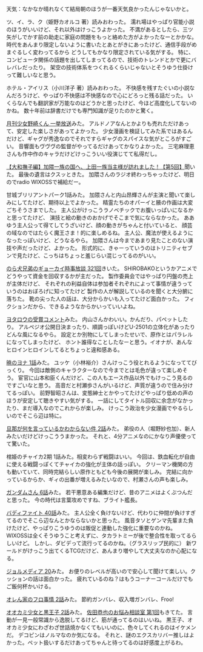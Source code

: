 天気：なかなか晴れなくて結局朝のほうが一番天気良かったんじゃないかと。

ツ、イ、ラ、ク（姫野カオルコ 著）読みおわった。
濡れ場はやっぱり官能小説のほうがいいけど、それ以外はけっこうよかった。
不満があるとしたら、三ツ矢がしでかす前の助走に家庭の問題をもっと絡めた方がよかったなーとかかな。
時代をあんまり限定しないように書いたとあとがきにあったけど、通信手段がめまぐるしく変わってるから
どうしてもかなり限定されている気がする。
特に、コンピュータ関係の話題を出してしまってるので、技術のトレンドとかで更にバレバレだったり。
架空の技術体系をつくれるくらいじゃないとそうゆう仕掛けって難しいなと思う。

ホテル・アイリス（小川洋子 著）読みおわった。
不快感を残すたぐいの小説なんだろうけど、やっぱり不快感は不快感なので心にどろっと残る話だった。
いくらなんでも翻訳家が万能なのはどうかと思ったけど、今ほど高度化してないのかね。
数十年前は辞書だけでも専門知識が足りたのかと驚く。

[月刊少女野崎くん 一挙放送](http://live.nicovideo.jp/watch/lv195300268)みた。
アルドノアなんとかよりも売れただけあって、安定した楽しさがあってよかった。
少女漫画を検証してみた系ではあるんだけど、ギャグが秀逸なのでそれですらギャグのスパイスな気がところがすごい。
音響面もヴヴヴの監督がやってるだけあってかなりよかった。
三宅麻理恵さんも作中作のキャラだけどけっこういい役演じてて私得だし。

[【大和撫子編】加隈一族の国へ、上田一族当主様が訪れました！【第5回】](https://www.youtube.com/watch?v=RqXyzF-vJws)聞いた。
最後の遺言はクスッときた。
加隈さんのラジオ終わっちゃったけど、明日のでradio WIXOSSで補給だー。

甘城ブリリアントパーク1話みた。
加隈さんと内山昂輝さんが主演と聞いて楽しみにしてたけど、期待以上でよかった。
精霊たちのオパーイと腋の作画は大変ごちそうさまでした。
主人公がけっこうラノベチックでお腹いっぱいになるかと思ってたけど、
演技と絵の動きのおかげでそこまで気にならなかった。
ああゆう主人公って得てしてうざいけど、顔の動きがちゃんと付いていると、
顔芸の域なのではたらく魔王さま！的に楽しめるね。
主人公、魔法が使えるようになったっぽいけど、どうなるやら。
加隈さんは今まであまり見たことのない演技や声だったけど、よかった。
形式的に、きゃーっていうのはトリニティセブンで見たけど、こっちはちょっと羞じらい混じってるのがいい。

[のら犬兄弟のギョーカイ時事放談 321回](http://www.norainu-jiji.com/contents/hp0012/index02770000.html)きいた。
SHIROBAKOというかアニメでどうやって資金を回収するかが主だった。
製作委員会ではやっぱり円盤の売上が主体だけど、
それぞれの利益自体は参加者それぞれによって事情が違うっていうのはおぼろげに知ってたけど
製作の人が解説しているのを聞くと大分腑に落ちた。
靴の尖った人の話は、大分からかいも入ってたけど面白かった。
フィクションだから、できるようなからかいっていいよね。

[ヨタロウの受賞コメント](https://www.youtube.com/watch?v=tUdqbXokTZE)みた。
内山さんかわいい。かんだり、パペットしたり。
アルペジオ公開日決まったり、順調っぽいけどU-2501の立体化があったりどんな風になるやら。
設定とか別物にしてしまったせいで、原作とはパラレルになってしまったけど、
ホント誰得なことしたなーと思う。イオナが、あんなヒロインヒロインしてるとちょっと違和感ある。

[暁のヨナ 1話](http://www.nicovideo.jp/watch/1412931264)みた。
ユッケ（小林裕介）さんけっこう役とれるようになっててびっくり。
今回は敵側のキャラクターなので今までとは毛色が違って楽しめそう。
宦官に山本和臣くんだけど、この人もエース作品以外でもけっこう見るのですごいなと思う。
高音だと村瀬歩さんがいるけど、声質が違うので住み分けてるっぽい。
前野智昭さんは、変態紳士とかやってたけどやっぱり低めの声のほうが安定して聴きやすい気がする。
一話にしてタイトル回収に余念がなかったり、まだ導入なのでこれからが楽しみ。
けっこう政治を少女漫画でやるらしいのでそこら辺は特に。

[旦那が何を言っているかわからない件 2話](http://www.nicovideo.jp/watch/1412919309)みた。
弟役の人（堀野紗也加）、新人みたいだけどけっこううまかった。
それと、4分アニメなのにかなり声優使ってて驚いた。

棺姫のチャイカ2期 1話みた。相変わらず戦闘はいい。
今回は、鉄血転化が自由に使える戦闘っぽくてチャイカの強化が主体の話っぽい。
クリーマン機関の方も動いていて、同時完結らしい原作ともども今後の展開が楽しみ。
完結に向かっているからか、ギィの出番が増えるみたいなので、村瀬さんの声も楽しみ。

[ガンダムさん 6話](http://www.b-ch.com/ttl/index.php?ttl_c=4282&mvc=2_0_230217_1)みた。
若干悪意ある編集だけど、昔のアニメはよくぶつんだと思った。
今の時代は言葉攻めですね、ブライト艦長。

[バディファイト 40話](http://www.nicovideo.jp/watch/1412823880)みた。
主人公全く負けないけど、代わりに仲間が負けすぎてるのでそこら辺なんとかならないかと思った。
風音タソとゲンマ先輩また負けたけど、やっぱりこうゆうのは販促と連動した強化に重要なのかね。
WIXOSSは全くそうゆうこと考えずに、タカラトミーが後で整合性を取ってるらしいけど。
しかし、ダビデって流行ってるのかね。（グラスリップ民的に）
新ワールドがけっこう出てくるTCGだけど、あんまり増やして大丈夫なのか心配になる。

[ジョルメディア 20](http://www.nicovideo.jp/watch/1413295592)みた。
お便りのレベルが高いので安心して聞けて楽しい。クッションの話は面白かった。
疲れているのね？はもうコーナーコールだけでもご飯何杯かいける。

[オレん家のフロ事情 2話](http://www.nicovideo.jp/watch/1412928126)みた。
節約ガンバレ、収入増ガンバレ、Froo!

[オオカミ少女と黒王子 2話](http://www.nicovideo.jp/watch/1412922920)みた。
[佐田恭也のお悩み相談室 第1回](https://www.youtube.com/watch?v=h3eakqTIYuk)もきてた。
言動が一見一般常識から逸脱してるけど、筋が通ってるのはいいね。
黒王子、オオカミ少女にわざわざ世話焼かなくてもいいのに、色々してくれるのはイケメンだ。
デコピンはノルマなのか気になる。
それと、謎のエクスカリバー推しはよかった。ペット扱いするだけあってちゃんと待ってるのは好感度上がるわ。
